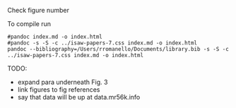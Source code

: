 Check figure number

To compile run

	#pandoc index.md -o index.html
	#pandoc -s -S -c ../isaw-papers-7.css index.md -o index.html
	pandoc --bibliography=/Users/rromanello/Documents/library.bib -s -S -c ../isaw-papers-7.css index.md -o index.html


TODO:

* expand para underneath Fig. 3
* link figures to fig references
* say that data will be up at data.mr56k.info